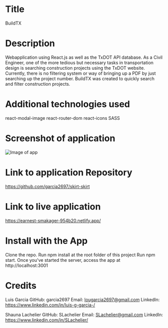 # Title
BuildTX

# Description
Webapplication using React.js as well as the TxDOT API database. As a Civil Engineer, one of the more tedious but necessary tasks in transportation design is searching construction projects using the TxDOT website. Currently, there is no filtering system or way of bringing up a PDF by just searching up the project number. BuildTX was created to quickly search and filter construction projects. 

# Additional technologies used
react-modal-image
react-router-dom
react-icons
SASS


# Screenshot of application
![Image of app](https://i.gyazo.com/6bf419e669b6237055761dcf5122c4e4.jpg)

# Link to application Repository
https://github.com/garcia2697/skirt-skirt

# Link to live application
https://earnest-smakager-954b20.netlify.app/

# Install with the App
Clone the repo.
Run npm install at the root folder of this project
Run npm start.
Once you've started the server, access the app at http://localhost:3001

# Credits
Luis Garcia 
GitHub: garcia2697
Email: lougarcia2697@gmail.com
LinkedIn: https://www.linkedin.com/in/luis-g-garcia-/

Shauna Lachelier
GitHub: SLachelier
Email: SLachelier@gmail.com
LinkedIn: https://www.linkedin.com/in/SLachelier/

